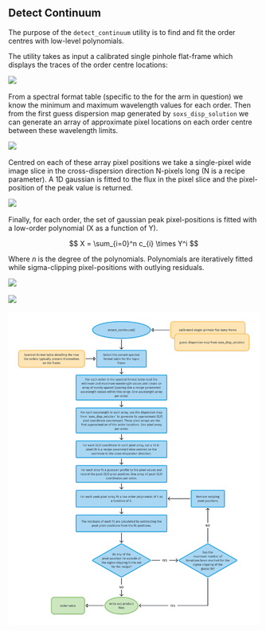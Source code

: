 ## Detect Continuum

The purpose of the `detect_continuum` utility is to find and fit the order centres with low-level polynomials.

The utility takes as input a calibrated single pinhole flat-frame which displays the traces of the order centre locations:

[![](https://live.staticflickr.com/65535/50318769388_03e2329c2f_z.png)](https://live.staticflickr.com/65535/50318769388_03e2329c2f_o.png)

From a spectral format table (specific to the for the arm in question) we know the minimum and maximum wavelength values for each order. Then from the first guess dispersion map generated by `soxs_disp_solution` we can generate an array of approximate pixel locations on each order centre between these wavelength limits.

[![](https://live.staticflickr.com/65535/50341874392_aa0f4f02da_z.png)](https://live.staticflickr.com/65535/50341874392_aa0f4f02da_o.png)

Centred on each of these array pixel positions we take a single-pixel wide image slice in the cross-dispersion direction N-pixels long (N is a recipe parameter). A 1D gaussian is fitted to the flux in the pixel slice and the pixel-position of the peak value is returned.

[![](https://live.staticflickr.com/65535/50320359807_b4ae69c556_z.png)](https://live.staticflickr.com/65535/50320359807_b4ae69c556_o.png)

Finally, for each order, the set of gaussian peak pixel-positions is fitted with a low-order polynomial (X as a function of Y).

$$
X = \sum_{i=0}^n c_{i} \times Y^i 
$$

Where $n$ is the degree of the polynomials. Polynomials are iteratively fitted while sigma-clipping pixel-positions with outlying residuals.

[![](https://live.staticflickr.com/65535/50341080558_27e22d1666_z.png)](https://live.staticflickr.com/65535/50341080558_27e22d1666_o.png)

[![](https://live.staticflickr.com/65535/50341953212_dcb050e228_z.png)](https://live.staticflickr.com/65535/50341953212_dcb050e228_o.png)


![](detect_continuum.png)
